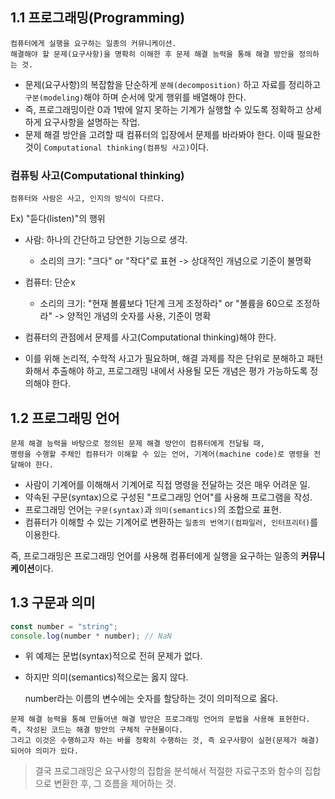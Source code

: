 ## 1.1 프로그래밍(Programming)

```
컴퓨터에게 실행을 요구하는 일종의 커뮤니케이션.
해결해야 할 문제(요구사항)을 명확히 이해한 후 문제 해결 능력을 통해 해결 방안을 정의하는 것.
```

- 문제(요구사항)의 복잡함을 단순하게 `분해(decomposition)` 하고 자료를 정리하고 `구분(modeling)`해야 하며 순서에 맞게 행위를 배열해야 한다.
- 즉, 프로그래밍이란 0과 1밖에 알지 못하는 기계가 실행할 수 있도록 정확하고 상세하게 요구사항을 설명하는 작업.
- 문제 해결 방안을 고려할 때 컴퓨터의 입장에서 문제를 바라봐야 한다. 이때 필요한 것이 `Computational thinking(컴퓨팅 사고)`이다.

### 컴퓨팅 사고(Computational thinking)

```
컴퓨터와 사람은 사고, 인지의 방식이 다르다.
```

Ex) "듣다(listen)"의 행위

- 사람: 하나의 간단하고 당연한 기능으로 생각.
  - 소리의 크기: "크다" or "작다"로 표현 -> 상대적인 개념으로 기준이 불명확
- 컴퓨터: 단순x

  - 소리의 크기: "현재 볼륨보다 1단계 크게 조정하라" or "볼륨을 60으로 조정하라" -> 양적인 개념의 숫자를 사용, 기준이 명확

- 컴퓨터의 관점에서 문제를 사고(Computational thinking)해야 한다.
- 이를 위해 논리적, 수학적 사고가 필요하며, 해결 과제를 작은 단위로 분해하고 패턴화해서 추출해야 하고, 프로그래밍 내에서 사용될 모든 개념은 평가 가능하도록 정의해야 한다.

## 1.2 프로그래밍 언어

```
문제 해결 능력을 바탕으로 정의된 문제 해결 방안이 컴퓨터에게 전달될 때,
명령을 수행할 주체인 컴퓨터가 이해할 수 있는 언어, 기계어(machine code)로 명령을 전달해야 한다.
```

- 사람이 기계어를 이해해서 기계어로 직접 명령을 전달하는 것은 매우 어려운 일.
- 약속된 구문(syntax)으로 구성된 "프로그래밍 언어"를 사용해 프로그램을 작성.
- 프로그래밍 언어는 `구문(syntax)`과 `의미(semantics)`의 조합으로 표현.
- 컴퓨터가 이해할 수 있는 기계어로 변환하는 `일종의 번역기(컴파일러, 인터프리터)`를 이용한다.

즉, 프로그래밍은 프로그래밍 언어를 사용해 컴퓨터에게 실행을 요구하는 일종의 **커뮤니케이션**이다.

## 1.3 구문과 의미

```javascript
const number = "string";
console.log(number * number); // NaN
```

- 위 예제는 문법(syntax)적으로 전혀 문제가 없다.
- 하지만 의미(semantics)적으로는 옳지 않다.

  number라는 이름의 변수에는 숫자를 할당하는 것이 의미적으로 옳다.

```
문제 해결 능력을 통해 만들어낸 해결 방안은 프로그래밍 언어의 문법을 사용해 표현한다.
즉, 작성된 코드는 해결 방안의 구체적 구현물이다.
그리고 이것은 수행하고자 하는 바를 정확히 수행하는 것, 즉 요구사항이 실현(문제가 해결)되어야 의미가 있다.
```

> 결국 프로그래밍은 요구사항의 집합을 분석해서 적절한 자료구조와 함수의 집합으로 변환한 후, 그 흐름을 제어하는 것.
